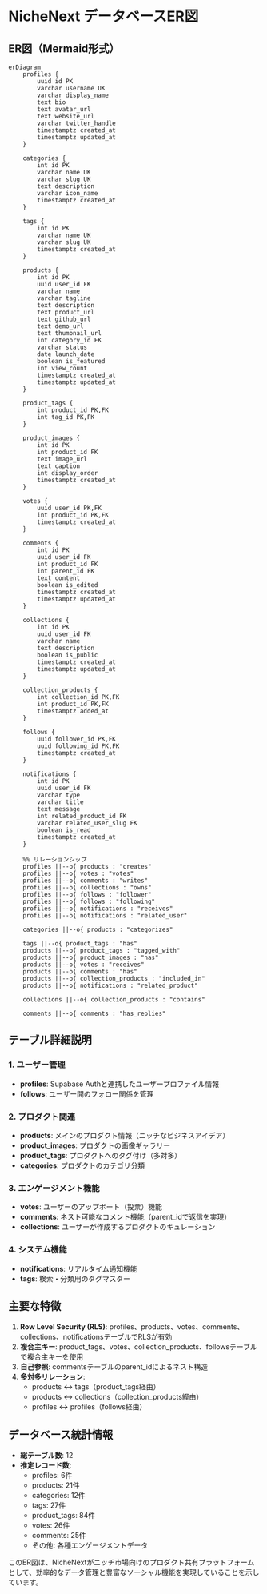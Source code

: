 # NicheNext データベースER図

## ER図（Mermaid形式）

```mermaid
erDiagram
    profiles {
        uuid id PK
        varchar username UK
        varchar display_name
        text bio
        text avatar_url
        text website_url
        varchar twitter_handle
        timestamptz created_at
        timestamptz updated_at
    }

    categories {
        int id PK
        varchar name UK
        varchar slug UK
        text description
        varchar icon_name
        timestamptz created_at
    }

    tags {
        int id PK
        varchar name UK
        varchar slug UK
        timestamptz created_at
    }

    products {
        int id PK
        uuid user_id FK
        varchar name
        varchar tagline
        text description
        text product_url
        text github_url
        text demo_url
        text thumbnail_url
        int category_id FK
        varchar status
        date launch_date
        boolean is_featured
        int view_count
        timestamptz created_at
        timestamptz updated_at
    }

    product_tags {
        int product_id PK,FK
        int tag_id PK,FK
    }

    product_images {
        int id PK
        int product_id FK
        text image_url
        text caption
        int display_order
        timestamptz created_at
    }

    votes {
        uuid user_id PK,FK
        int product_id PK,FK
        timestamptz created_at
    }

    comments {
        int id PK
        uuid user_id FK
        int product_id FK
        int parent_id FK
        text content
        boolean is_edited
        timestamptz created_at
        timestamptz updated_at
    }

    collections {
        int id PK
        uuid user_id FK
        varchar name
        text description
        boolean is_public
        timestamptz created_at
        timestamptz updated_at
    }

    collection_products {
        int collection_id PK,FK
        int product_id PK,FK
        timestamptz added_at
    }

    follows {
        uuid follower_id PK,FK
        uuid following_id PK,FK
        timestamptz created_at
    }

    notifications {
        int id PK
        uuid user_id FK
        varchar type
        varchar title
        text message
        int related_product_id FK
        varchar related_user_slug FK
        boolean is_read
        timestamptz created_at
    }

    %% リレーションシップ
    profiles ||--o{ products : "creates"
    profiles ||--o{ votes : "votes"
    profiles ||--o{ comments : "writes"
    profiles ||--o{ collections : "owns"
    profiles ||--o{ follows : "follower"
    profiles ||--o{ follows : "following"
    profiles ||--o{ notifications : "receives"
    profiles ||--o{ notifications : "related_user"

    categories ||--o{ products : "categorizes"
    
    tags ||--o{ product_tags : "has"
    products ||--o{ product_tags : "tagged_with"
    products ||--o{ product_images : "has"
    products ||--o{ votes : "receives"
    products ||--o{ comments : "has"
    products ||--o{ collection_products : "included_in"
    products ||--o{ notifications : "related_product"

    collections ||--o{ collection_products : "contains"
    
    comments ||--o{ comments : "has_replies"
```

## テーブル詳細説明

### 1. ユーザー管理
- **profiles**: Supabase Authと連携したユーザープロファイル情報
- **follows**: ユーザー間のフォロー関係を管理

### 2. プロダクト関連
- **products**: メインのプロダクト情報（ニッチなビジネスアイデア）
- **product_images**: プロダクトの画像ギャラリー
- **product_tags**: プロダクトへのタグ付け（多対多）
- **categories**: プロダクトのカテゴリ分類

### 3. エンゲージメント機能
- **votes**: ユーザーのアップボート（投票）機能
- **comments**: ネスト可能なコメント機能（parent_idで返信を実現）
- **collections**: ユーザーが作成するプロダクトのキュレーション

### 4. システム機能
- **notifications**: リアルタイム通知機能
- **tags**: 検索・分類用のタグマスター

## 主要な特徴

1. **Row Level Security (RLS)**: profiles、products、votes、comments、collections、notificationsテーブルでRLSが有効
2. **複合主キー**: product_tags、votes、collection_products、followsテーブルで複合主キーを使用
3. **自己参照**: commentsテーブルのparent_idによるネスト構造
4. **多対多リレーション**: 
   - products ↔ tags（product_tags経由）
   - products ↔ collections（collection_products経由）
   - profiles ↔ profiles（follows経由）

## データベース統計情報
- **総テーブル数**: 12
- **推定レコード数**:
  - profiles: 6件
  - products: 21件
  - categories: 12件
  - tags: 27件
  - product_tags: 84件
  - votes: 26件
  - comments: 25件
  - その他: 各種エンゲージメントデータ

このER図は、NicheNextがニッチ市場向けのプロダクト共有プラットフォームとして、効率的なデータ管理と豊富なソーシャル機能を実現していることを示しています。
